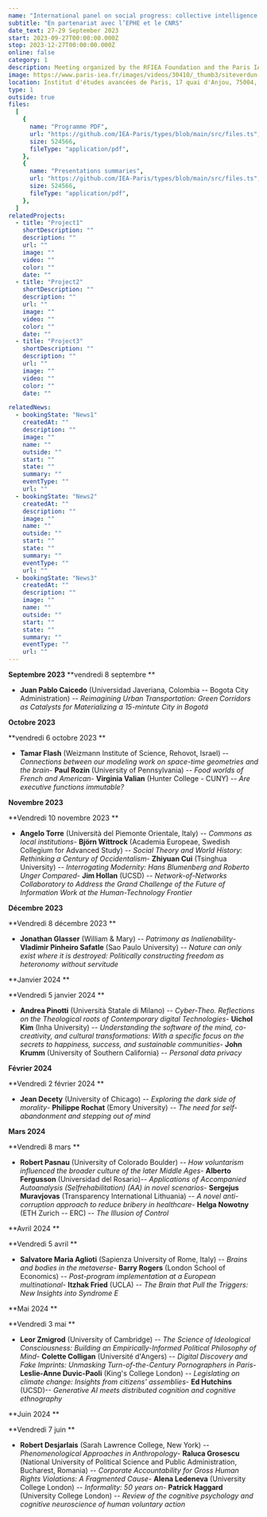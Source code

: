 ```yaml
---
name: "International panel on social progress: collective intelligence in action"
subtitle: "En partenariat avec l’EPHE et le CNRS"
date_text: 27-29 September 2023
start: 2023-09-27T00:00:00.000Z
stop: 2023-12-27T00:00:00.000Z
online: false
category: 1
description: Meeting organized by the RFIEA Foundation and the Paris IAS, with the support of the European Climate Foundation, CNRS, Paris School of Economics, Cornell University, FMSH and the RFIEA+ Laboratory of Excellence.
image: https://www.paris-iea.fr/images/videos/30410/_thumb3/siteverdun-image-alan-james.jpg
location: Institut d'études avancées de Paris, 17 quai d'Anjou, 75004, Paris
type: 1
outside: true
files:
  [
    {
      name: "Programme PDF",
      url: "https://github.com/IEA-Paris/types/blob/main/src/files.ts",
      size: 524566,
      fileType: "application/pdf",
    },
    {
      name: "Presentations summaries",
      url: "https://github.com/IEA-Paris/types/blob/main/src/files.ts",
      size: 524566,
      fileType: "application/pdf",
    },
  ]
relatedProjects:
  - title: "Project1"
    shortDescription: ""
    description: ""
    url: ""
    image: ""
    video: ""
    color: ""
    date: ""
  - title: "Project2"
    shortDescription: ""
    description: ""
    url: ""
    image: ""
    video: ""
    color: ""
    date: ""
  - title: "Project3"
    shortDescription: ""
    description: ""
    url: ""
    image: ""
    video: ""
    color: ""
    date: ""

relatedNews:
  - bookingState: "News1"
    createdAt: ""
    description: ""
    image: ""
    name: ""
    outside: ""
    start: ""
    state: ""
    summary: ""
    eventType: ""
    url: ""
  - bookingState: "News2"
    createdAt: ""
    description: ""
    image: ""
    name: ""
    outside: ""
    start: ""
    state: ""
    summary: ""
    eventType: ""
    url: ""
  - bookingState: "News3"
    createdAt: ""
    description: ""
    image: ""
    name: ""
    outside: ""
    start: ""
    state: ""
    summary: ""
    eventType: ""
    url: ""
---
```


**Septembre 2023**
**vendredi 8 septembre
**

- **Juan Pablo Caicedo** (Universidad Javeriana, Colombia -- Bogota City Administration) -- _Reimagining Urban Transportation: Green Corridors as Catalysts for Materializing a 15-mintute City in Bogotá_

**Octobre 2023**

**vendredi 6 octobre 2023
**

- **Tamar Flash** (Weizmann Institute of Science, Rehovot, Israel) -- _Connections between our modeling work on space-time geometries and the brain_- **Paul Rozin** (University of Pennsylvania) -- _Food worlds of French and American_- **Virginia Valian** (Hunter College - CUNY) -- _Are executive functions immutable?_

**Novembre 2023**

**Vendredi 10 novembre 2023
**

- **Angelo Torre** (Università del Piemonte Orientale, Italy) -- _Commons as local institutions_- **Björn Wittrock** (Academia Europeae, Swedish Collegium for Advanced Study) -- _Social Theory and World History: Rethinking a Century of Occidentalism_- **Zhiyuan Cui** (Tsinghua University) -- _Interrogating Modernity: Hans Blumenberg and Roberto Unger Compared_- **Jim Hollan** (UCSD) -- _Network-of-Networks Collaboratory to Address the Grand Challenge of the Future of Information Work at the Human-Technology Frontier_

**Décembre 2023**

**Vendredi 8 décembre 2023
**

- **Jonathan Glasser** (William & Mary) -- _Patrimony as Inalienability_- **Vladimir Pinheiro Safatle** (Sao Paulo University) -- _Nature can only exist where it is destroyed: Politically constructing freedom as heteronomy without servitude_

**Janvier 2024
**

**Vendredi 5 janvier 2024
**

- **Andrea Pinotti** (Università Statale di Milano) -- _Cyber-Theo. Reflections on the Theological roots of Contemporary digital Technologies_- **Uichol Kim** (Inha University) -- _Understanding the software of the mind, co-creativity, and cultural transformations: With a specific focus on the secrets to happiness, success, and sustainable communities_- **John Krumm** (University of Southern California) -- _Personal data privacy_

**Février 2024**

**Vendredi 2 février 2024
**

- **Jean Decety** (University of Chicago) -- _Exploring the dark side of morality_- **Philippe Rochat** (Emory University) -- _The need for self-abandonment and stepping out of mind_

**Mars 2024**

**Vendredi 8 mars
**

- **Robert Pasnau** (University of Colorado Boulder) -- _How voluntarism influenced the broader culture of the later Middle Ages_- **Alberto Fergusson** (Universidad del Rosario)-- _Applications of Accompanied Autoanalysis (Selfrehabilitation) (AA) in novel scenarios_- **Sergejus Muravjovas** (Transparency International Lithuania) -- _A novel anti-corruption approach to reduce bribery in healthcare_- **Helga Nowotny** (ETH Zurich -- ERC) -- _The Illusion of Control_

**Avril 2024
**

**Vendredi 5 avril
**

- **Salvatore Maria Aglioti** (Sapienza University of Rome, Italy) -- _Brains and bodies in the metaverse_- **Barry Rogers** (London School of Economics) -- _Post-program implementation at a European multinational_- **Itzhak Fried** (UCLA) -- _The Brain that Pull the Triggers: New Insights into Syndrome E_

**Mai 2024
**

**Vendredi 3 mai
**

- **Leor Zmigrod** (University of Cambridge) -- _The Science of Ideological Consciousness: Building an Empirically-Informed Political Philosophy of Mind_- **Colette Colligan** (Université d'Angers) -- _Digital Discovery and Fake Imprints: Unmasking Turn-of-the-Century Pornographers in Paris_- **Leslie-Anne Duvic-Paoli** (King's College London) -- _Legislating on climate change: Insights from citizens' assemblies_- **Ed Hutchins** (UCSD)-- _Generative AI meets distributed cognition and cognitive ethnography_

**Juin 2024
**

**Vendredi 7 juin
**

- **Robert Desjarlais** (Sarah Lawrence College, New York) -- _Phenomenological Approaches in Anthropology_- **Raluca Grosescu** (National University of Political Science and Public Administration, Bucharest, Romania) -- _Corporate Accountability for Gross Human Rights Violations: A Fragmented Cause_- **Alena Ledeneva** (University College London) -- _Informality: 50 years on_- **Patrick Haggard** (University College London) -- _Review of the cognitive psychology and cognitive neuroscience of human voluntary action_
